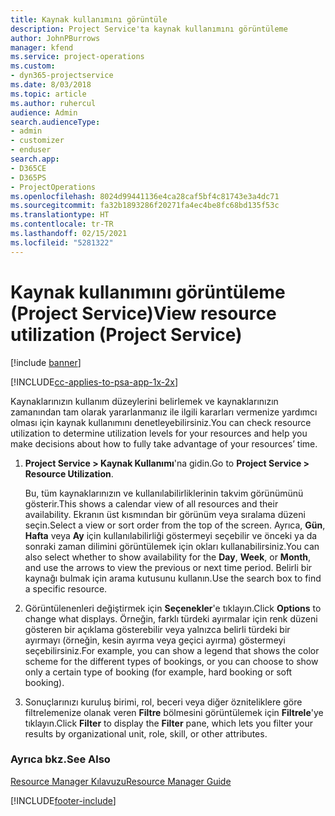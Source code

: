 ```yaml
---
title: Kaynak kullanımını görüntüle
description: Project Service'ta kaynak kullanımını görüntüleme
author: JohnPBurrows
manager: kfend
ms.service: project-operations
ms.custom:
- dyn365-projectservice
ms.date: 8/03/2018
ms.topic: article
ms.author: ruhercul
audience: Admin
search.audienceType:
- admin
- customizer
- enduser
search.app:
- D365CE
- D365PS
- ProjectOperations
ms.openlocfilehash: 8024d99441136e4ca28caf5bf4c81743e3a4dc71
ms.sourcegitcommit: fa32b1893286f20271fa4ec4be8fc68bd135f53c
ms.translationtype: HT
ms.contentlocale: tr-TR
ms.lasthandoff: 02/15/2021
ms.locfileid: "5281322"
---
```

# <a name="view-resource-utilization-project-service"></a><span data-ttu-id="dba09-103">Kaynak kullanımını görüntüleme (Project Service)</span><span class="sxs-lookup"><span data-stu-id="dba09-103">View resource utilization (Project Service)</span></span>

[!include [banner](../includes/psa-now-project-operations.md)]

[!INCLUDE[cc-applies-to-psa-app-1x-2x](../includes/cc-applies-to-psa-app-1x-2x.md)]

<span data-ttu-id="dba09-104">Kaynaklarınızın kullanım düzeylerini belirlemek ve kaynaklarınızın zamanından tam olarak yararlanmanız ile ilgili kararları vermenize yardımcı olması için kaynak kullanımını denetleyebilirsiniz.</span><span class="sxs-lookup"><span data-stu-id="dba09-104">You can check resource utilization to determine utilization levels for your resources and help you make decisions about how to fully take advantage of your resources’ time.</span></span>  
  
1. <span data-ttu-id="dba09-105">**Project Service > Kaynak Kullanımı**'na gidin.</span><span class="sxs-lookup"><span data-stu-id="dba09-105">Go to **Project Service > Resource Utilization**.</span></span> 

     <span data-ttu-id="dba09-106">Bu, tüm kaynaklarınızın ve kullanılabilirliklerinin takvim görünümünü gösterir.</span><span class="sxs-lookup"><span data-stu-id="dba09-106">This shows a calendar view of all resources and their availability.</span></span> <span data-ttu-id="dba09-107">Ekranın üst kısmından bir görünüm veya sıralama düzeni seçin.</span><span class="sxs-lookup"><span data-stu-id="dba09-107">Select a view or sort order from the top of the screen.</span></span> <span data-ttu-id="dba09-108">Ayrıca, **Gün**, **Hafta** veya **Ay** için kullanılabilirliği göstermeyi seçebilir ve önceki ya da sonraki zaman dilimini görüntülemek için okları kullanabilirsiniz.</span><span class="sxs-lookup"><span data-stu-id="dba09-108">You can also select whether to show availability for the **Day**, **Week**, or **Month**, and use the arrows to view the previous or next time period.</span></span> <span data-ttu-id="dba09-109">Belirli bir kaynağı bulmak için arama kutusunu kullanın.</span><span class="sxs-lookup"><span data-stu-id="dba09-109">Use the search box to find a specific resource.</span></span>      
  
2. <span data-ttu-id="dba09-110">Görüntülenenleri değiştirmek için **Seçenekler**'e tıklayın.</span><span class="sxs-lookup"><span data-stu-id="dba09-110">Click **Options** to change what displays.</span></span> <span data-ttu-id="dba09-111">Örneğin, farklı türdeki ayırmalar için renk düzeni gösteren bir açıklama gösterebilir veya yalnızca belirli türdeki bir ayırmayı (örneğin, kesin ayırma veya geçici ayırma) göstermeyi seçebilirsiniz.</span><span class="sxs-lookup"><span data-stu-id="dba09-111">For example, you can show a legend that shows the color scheme for the different types of bookings, or you can choose to show only a certain type of booking (for example, hard booking or soft booking).</span></span>  

3. <span data-ttu-id="dba09-112">Sonuçlarınızı kuruluş birimi, rol, beceri veya diğer özniteliklere göre filtrelemenize olanak veren **Filtre** bölmesini görüntülemek için **Filtrele**'ye tıklayın.</span><span class="sxs-lookup"><span data-stu-id="dba09-112">Click **Filter** to display the **Filter** pane, which lets you filter your results by organizational unit, role, skill, or other attributes.</span></span>  
  
### <a name="see-also"></a><span data-ttu-id="dba09-113">Ayrıca bkz.</span><span class="sxs-lookup"><span data-stu-id="dba09-113">See Also</span></span>  
 [<span data-ttu-id="dba09-114">Resource Manager Kılavuzu</span><span class="sxs-lookup"><span data-stu-id="dba09-114">Resource Manager Guide</span></span>](../psa/resource-manager-guide.md)


[!INCLUDE[footer-include](../includes/footer-banner.md)]